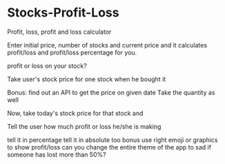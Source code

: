 # Stocks-Profit-Loss
Profit, loss, profit and loss calculator

Enter initial price, number of stocks and current price and it calculates profit/loss and profit/loss percentage for you.

profit or loss on your stock?

Take user's stock price for one stock when he bought it

Bonus: find out an API to get the price on given date
Take the quantity as well

Now, take today's stock price for that stock and

Tell the user how much profit or loss he/she is making

tell it in percentage
tell it in absolute too
bonus
use right emoji or graphics to show profit/loss
can you change the entire theme of the app to sad if someone has lost more than 50%?
